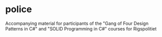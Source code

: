 # police
Accompanying material for participants of the "Gang of Four Design Patterns in C#" and "SOLID Programming in C#" courses for Rigspolitiet
